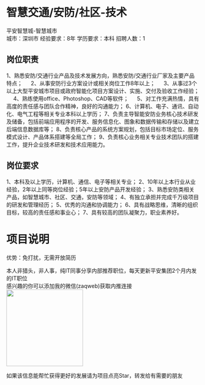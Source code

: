 # 智慧交通/安防/社区-技术
平安智慧城-智慧城市  
城市：深圳市 经验要求：8年 学历要求：本科  招聘人数：1

## 岗位职责
1、熟悉安防/交通行业产品及技术发展方向，熟悉安防/交通行业厂家及主要产品特点； 　
 2、从事安防行业方案设计或相关岗位工作8年以上； 　
 3、从事过3个以上大型平安城市项目或政府智能化项目方案设计、实施、交付及验收工作经验； 　
 4、熟练使用office、Photoshop、CAD等软件； 　
 5、对工作充满热情，具有高度的责任感与团队合作精神，良好的沟通能力；
 6、计算机、电子、通讯、自动化、电气工程等相关专业本科以上学历；
 7、负责主导智能安防业务核心技术研发及储备，包括前端应用程序的开发、服务信息化、图象和数据传输和存储以及建立后端信息数据库等； 
 8、负责核心产品的系统方案规划，包括目标市场定位、服务模式设计、产品体系搭建等全局工作； 
 9、负责核心业务相关专业技术团队的搭建工作，提升企业技术研发和技术应用能力。

## 岗位要求
1、本科及以上学历，计算机、通信、电子等相关专业； 
 2、10年以上本行业从业经验，2年以上同等岗位经验；5年以上安防产品开发经验；
 3、熟悉安防类相关产品，如智慧城市、社区、交通，安防等领域；
 4、有独立承担并完成千万级项目的研发和管理经历；
 5、优秀的沟通和协调能力；
 6、具有战略思维，清晰的组织目标，较高的责任感和事业心；
 7、具有较高的团队凝聚力，职业素养好。

# 项目说明

优势：免打扰，无需开放简历

本人非猎头，非人事，纯IT同事分享内部推荐职位，每天更新平安集团2个月内发的IT职位  
感兴趣的你可以添加我的微信(zaqweb)获取内推连接  
<img src="https://github.com/zaqweb/PA-IT-JOBS/blob/master/WechatICode.jpeg"  height="200" width="200">

如果该信息能帮忙获得更好的发展请为项目点亮Star，转发给有需要的朋友




